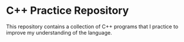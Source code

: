 # C++ Practice Repository

This repository contains a collection of C++ programs that I practice to improve my understanding of the language.



